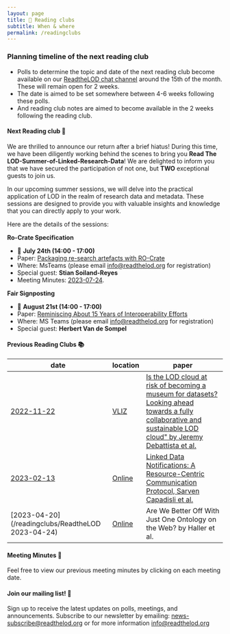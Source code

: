 ```yaml
---
layout: page
title: 📖 Reading clubs
subtitle: When & where
permalink: /readingclubs
---
```


### Planning timeline of the next reading club

- Polls to determine the topic and date of the next reading club become available on our [ReadtheLOD chat channel](https://chat.semantic.works/#/room/#readthelod:chat.semantic.works) around the 15th of the month. These will remain open for 2 weeks.
- The date is aimed to be set somewhere between 4-6 weeks following these polls.
- And reading club notes are aimed to become available in the 2 weeks following the reading club.

#### Next Reading club 📕

We are thrilled to announce our return after a brief hiatus! During this time, we have been diligently working behind the scenes to bring you **Read The LOD-Summer-of-Linked-Research-Data**! We are delighted to inform you that we have secured the participation of not one, but **TWO** exceptional guests to join us. 

  

In our upcoming summer sessions, we will delve into the practical application of LOD in the realm of research data and metadata. These sessions are designed to provide you with valuable insights and knowledge that you can directly apply to your work. 

  

Here are the details of the sessions: 

**Ro-Crate Specification** 
- 📌 **July 24th (14:00 - 17:00)** 
- Paper: [Packaging re-search artefacts with RO-Crate](https://s11.no/2022/phd/ro-crate/)
- Where: MsTeams (please email <info@readthelod.org> for registration)  
- Special guest: **Stian Soiland-Reyes** 
- Meeting Minutes: [2023-07-24](https://hackmd.io/@Jgoley/SkA7iAz_n/edit).

**Fair Signposting**
- 📌 **August 21st (14:00 - 17:00)**
- Paper: [Reminiscing About 15 Years of Interoperability Efforts](http://www.dlib.org/dlib/november15/vandesompel/11vandesompel.print.html) 
- Where: MS Teams (please email <info@readthelod.org> for registration)  
- Special guest: **Herbert Van de Sompel**

#### Previous Reading Clubs 📚

| date       | location      | paper                    | 
|------------|---------------|--------------------------|
| [2022-11-22](/readingclubs/20221122-is-the-lod-cloud-at-risk-of-becoming-a-museum-for-datasets) | [VLIZ]((https://vliz.be/nl/hoe-vliz-bereiken)) | [Is the LOD cloud at risk of becoming a museum for datasets? Looking ahead towards a fully collaborative and sustainable LOD cloud" by Jeremy Debattista et al.](https://www.academia.edu/65356421/Is_the_LOD_cloud_at_risk_of_becoming_a_museum_for_datasets_Looking_ahead_towards_a_fully_collaborative_and_sustainable_LOD_cloud) | 
| [2023-02-13](/readingclubs/ReadtheLOD%202023-02-13) | [Online](https://vliz.be/nl/hoe-vliz-bereiken) |  [Linked Data Notifications: A Resource-Centric Communication Protocol, Sarven Capadisli et al.](https://csarven.ca/linked-data-notifications#i-20161219125430) | 
| [2023-04-20](/readingclubs/ReadtheLOD 2023-04-24) | [Online](https://vliz.be/nl/hoe-vliz-bereiken) | Are We Better Off With Just One Ontology on the Web? by Haller et al. |

#### Meeting Minutes 📃
 Feel free to view our previous meeting minutes by clicking on each meeting date. 

#### Join our mailing list! 📢
Sign up to receive the latest updates on polls, meetings, and announcements. Subscribe to our newsletter by emailing: <news-subscribe@readthelod.org> or for more information <info@readthelod.org>
